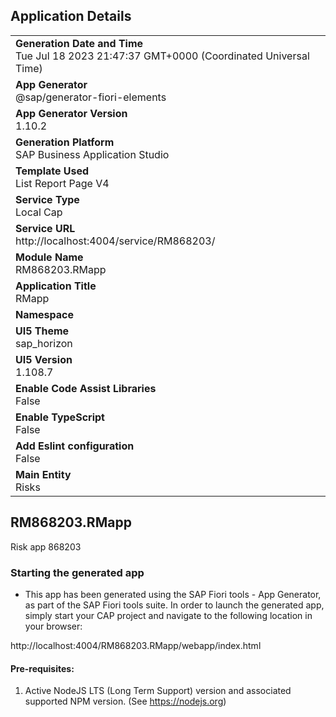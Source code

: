 ## Application Details
|               |
| ------------- |
|**Generation Date and Time**<br>Tue Jul 18 2023 21:47:37 GMT+0000 (Coordinated Universal Time)|
|**App Generator**<br>@sap/generator-fiori-elements|
|**App Generator Version**<br>1.10.2|
|**Generation Platform**<br>SAP Business Application Studio|
|**Template Used**<br>List Report Page V4|
|**Service Type**<br>Local Cap|
|**Service URL**<br>http://localhost:4004/service/RM868203/
|**Module Name**<br>RM868203.RMapp|
|**Application Title**<br>RMapp|
|**Namespace**<br>|
|**UI5 Theme**<br>sap_horizon|
|**UI5 Version**<br>1.108.7|
|**Enable Code Assist Libraries**<br>False|
|**Enable TypeScript**<br>False|
|**Add Eslint configuration**<br>False|
|**Main Entity**<br>Risks|

## RM868203.RMapp

Risk app 868203

### Starting the generated app

-   This app has been generated using the SAP Fiori tools - App Generator, as part of the SAP Fiori tools suite.  In order to launch the generated app, simply start your CAP project and navigate to the following location in your browser:

http://localhost:4004/RM868203.RMapp/webapp/index.html

#### Pre-requisites:

1. Active NodeJS LTS (Long Term Support) version and associated supported NPM version.  (See https://nodejs.org)


